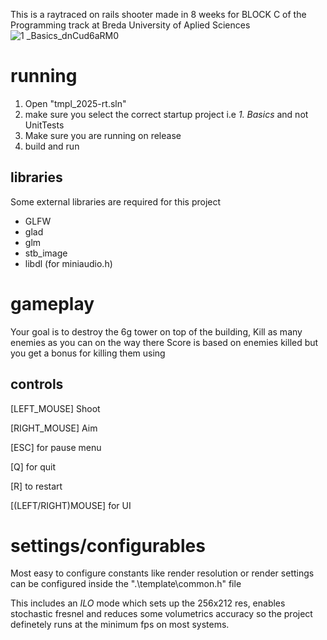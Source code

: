 This is a raytraced on rails shooter made in 8 weeks for BLOCK C of the Programming track at Breda University of Aplied Sciences 
![1 _Basics_dnCud6aRM0](https://github.com/user-attachments/assets/74e2f05b-d0d2-42e1-8945-ee08a2eabb7d)

# running
1) Open "tmpl_2025-rt.sln"
2) make sure you select the correct startup project i.e *1. Basics* and not UnitTests
3) Make sure you are running on release
4) build and run
## libraries
Some external libraries are required for this project
- GLFW
- glad
- glm
- stb_image
- libdl (for miniaudio.h)

# gameplay
Your goal is to destroy the 6g tower on top of the building, Kill as many enemies as you can on the way there
Score is based on enemies killed but you get a bonus for killing them using

## controls
[LEFT_MOUSE] Shoot

[RIGHT_MOUSE] Aim

[ESC] for pause menu

[Q] for quit

[R] to restart

[(LEFT/RIGHT)MOUSE] for UI

# settings/configurables
Most easy to configure constants like render resolution or render settings can be configured inside the ".\template\common.h" file

This includes an *ILO* mode which sets up the 256x212 res, enables stochastic fresnel and reduces some volumetrics accuracy so the project definetely runs at the minimum fps on most systems.
